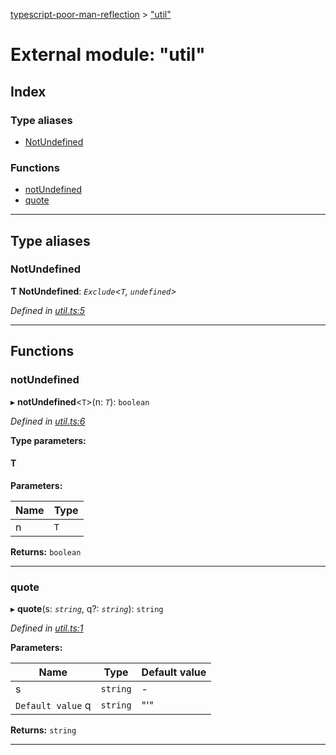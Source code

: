 [typescript-poor-man-reflection](../README.md) > ["util"](../modules/_util_.md)

# External module: "util"

## Index

### Type aliases

* [NotUndefined](_util_.md#notundefined)

### Functions

* [notUndefined](_util_.md#notundefined-1)
* [quote](_util_.md#quote)

---

## Type aliases

<a id="notundefined"></a>

###  NotUndefined

**Ƭ NotUndefined**: *`Exclude`<`T`, `undefined`>*

*Defined in [util.ts:5](https://github.com/cancerberoSgx/typescript-poor-man-reflection/blob/d1e53d1/src/util.ts#L5)*

___

## Functions

<a id="notundefined-1"></a>

###  notUndefined

▸ **notUndefined**<`T`>(n: *`T`*): `boolean`

*Defined in [util.ts:6](https://github.com/cancerberoSgx/typescript-poor-man-reflection/blob/d1e53d1/src/util.ts#L6)*

**Type parameters:**

#### T 
**Parameters:**

| Name | Type |
| ------ | ------ |
| n | `T` |

**Returns:** `boolean`

___
<a id="quote"></a>

###  quote

▸ **quote**(s: *`string`*, q?: *`string`*): `string`

*Defined in [util.ts:1](https://github.com/cancerberoSgx/typescript-poor-man-reflection/blob/d1e53d1/src/util.ts#L1)*

**Parameters:**

| Name | Type | Default value |
| ------ | ------ | ------ |
| s | `string` | - |
| `Default value` q | `string` | &quot;&#x27;&quot; |

**Returns:** `string`

___

